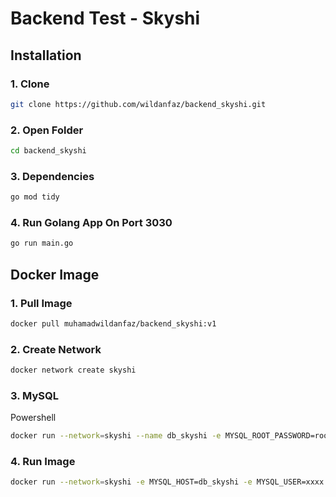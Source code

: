 # Backend Test - Skyshi

## Installation

### 1. Clone
```bash
git clone https://github.com/wildanfaz/backend_skyshi.git
```

### 2. Open Folder
```bash
cd backend_skyshi
```

### 3. Dependencies
```bash
go mod tidy
```

### 4. Run Golang App On Port 3030
```bash
go run main.go
```

## Docker Image

### 1. Pull Image

```bash
docker pull muhamadwildanfaz/backend_skyshi:v1
```

### 2. Create Network

```bash
docker network create skyshi
```

### 3. MySQL

Powershell
```bash
docker run --network=skyshi --name db_skyshi -e MYSQL_ROOT_PASSWORD=root -e MYSQL_USER=xxxx -e MYSQL_PASSWORD=xxxxx -e MYSQL_DATABASE=todo4 -v ${pwd}/init.sql/:/docker-entrypoint-initdb.d/init.sql -dp 3306:3306 mysql
```

### 4. Run Image
```bash
docker run --network=skyshi -e MYSQL_HOST=db_skyshi -e MYSQL_USER=xxxx -e MYSQL_PASSWORD=xxxxx -e MYSQL_DBNAME=todo4 -e MYSQL_PORT=3306 -p 8090:3030 muhamadwildanfaz/backend_skyshi:v1
```